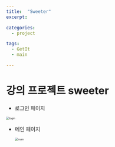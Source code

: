 ```yaml
---
title:  "Sweeter"
excerpt: 

categories:
  - project

tags:
  - GetIt
  - main

---
```


# 강의 프로젝트 sweeter



- 로그인 페이지

<img src="/Users/admin/Desktop/ppic/sweeter/login.png" alt="login" style="zoom:50%;" />



- 메인 페이지

  <img src="/Users/admin/Desktop/ppic/sweeter/main.png" alt="main" style="zoom:50%;" />